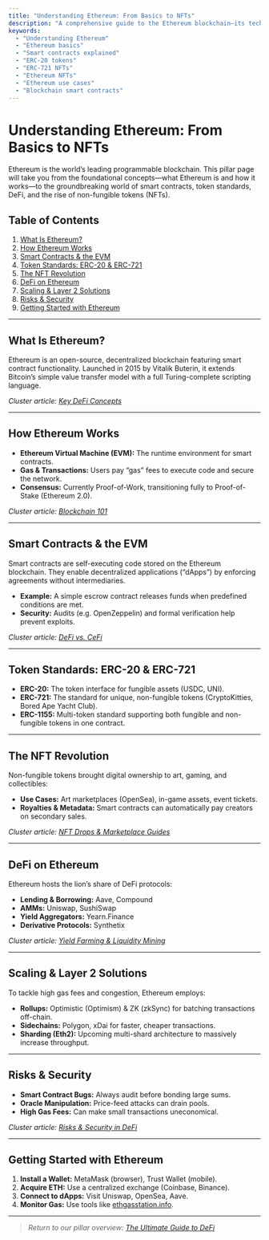 ```yaml
---
title: "Understanding Ethereum: From Basics to NFTs"
description: "A comprehensive guide to the Ethereum blockchain—its technology, smart contracts, token standards (ERC-20/ ERC-721), and the explosive growth of NFTs."
keywords:
  - "Understanding Ethereum"
  - "Ethereum basics"
  - "Smart contracts explained"
  - "ERC-20 tokens"
  - "ERC-721 NFTs"
  - "Ethereum NFTs"
  - "Ethereum use cases"
  - "Blockchain smart contracts"
---
```


# Understanding Ethereum: From Basics to NFTs

Ethereum is the world’s leading programmable blockchain. This pillar page will take you from the foundational concepts—what Ethereum is and how it works—to the groundbreaking world of smart contracts, token standards, DeFi, and the rise of non-fungible tokens (NFTs).

## Table of Contents

1. [What Is Ethereum?](#what-is-ethereum)  
2. [How Ethereum Works](#how-ethereum-works)  
3. [Smart Contracts & the EVM](#smart-contracts--the-evm)  
4. [Token Standards: ERC-20 & ERC-721](#token-standards-erc-20--erc-721)  
5. [The NFT Revolution](#the-nft-revolution)  
6. [DeFi on Ethereum](#defi-on-ethereum)  
7. [Scaling & Layer 2 Solutions](#scaling--layer-2-solutions)  
8. [Risks & Security](#risks--security)  
9. [Getting Started with Ethereum](#getting-started-with-ethereum)

---

## What Is Ethereum?

Ethereum is an open-source, decentralized blockchain featuring smart contract functionality. Launched in 2015 by Vitalik Buterin, it extends Bitcoin’s simple value transfer model with a full Turing-complete scripting language.

*Cluster article: [Key DeFi Concepts](/defi/key-defi-concepts/)*

---

## How Ethereum Works

- **Ethereum Virtual Machine (EVM):** The runtime environment for smart contracts.  
- **Gas & Transactions:** Users pay “gas” fees to execute code and secure the network.  
- **Consensus:** Currently Proof-of-Work, transitioning fully to Proof-of-Stake (Ethereum 2.0).

*Cluster article: [Blockchain 101](/blockchain/blockchain-101/)*

---

## Smart Contracts & the EVM

Smart contracts are self-executing code stored on the Ethereum blockchain. They enable decentralized applications (“dApps”) by enforcing agreements without intermediaries.

- **Example:** A simple escrow contract releases funds when predefined conditions are met.  
- **Security:** Audits (e.g. OpenZeppelin) and formal verification help prevent exploits.

*Cluster article: [DeFi vs. CeFi](/defi/defi-vs-cefi/)*

---

## Token Standards: ERC-20 & ERC-721

- **ERC-20:** The token interface for fungible assets (USDC, UNI).  
- **ERC-721:** The standard for unique, non-fungible tokens (CryptoKitties, Bored Ape Yacht Club).  
- **ERC-1155:** Multi-token standard supporting both fungible and non-fungible tokens in one contract.

---

## The NFT Revolution

Non-fungible tokens brought digital ownership to art, gaming, and collectibles:

- **Use Cases:** Art marketplaces (OpenSea), in-game assets, event tickets.  
- **Royalties & Metadata:** Smart contracts can automatically pay creators on secondary sales.

*Cluster article: [NFT Drops & Marketplace Guides](/nft/nft-drops/)*

---

## DeFi on Ethereum

Ethereum hosts the lion’s share of DeFi protocols:

- **Lending & Borrowing:** Aave, Compound  
- **AMMs:** Uniswap, SushiSwap  
- **Yield Aggregators:** Yearn.Finance  
- **Derivative Protocols:** Synthetix

*Cluster article: [Yield Farming & Liquidity Mining](/defi/yield-farming-liquidity-mining/)*

---

## Scaling & Layer 2 Solutions

To tackle high gas fees and congestion, Ethereum employs:

- **Rollups:** Optimistic (Optimism) & ZK (zkSync) for batching transactions off-chain.  
- **Sidechains:** Polygon, xDai for faster, cheaper transactions.  
- **Sharding (Eth2):** Upcoming multi-shard architecture to massively increase throughput.

---

## Risks & Security

- **Smart Contract Bugs:** Always audit before bonding large sums.  
- **Oracle Manipulation:** Price-feed attacks can drain pools.  
- **High Gas Fees:** Can make small transactions uneconomical.

*Cluster article: [Risks & Security in DeFi](/defi/risks-and-security-in-defi/)*

---

## Getting Started with Ethereum

1. **Install a Wallet:** MetaMask (browser), Trust Wallet (mobile).  
2. **Acquire ETH:** Use a centralized exchange (Coinbase, Binance).  
3. **Connect to dApps:** Visit Uniswap, OpenSea, Aave.  
4. **Monitor Gas:** Use tools like [ethgasstation.info](https://ethgasstation.info).

---

> _Return to our pillar overview: [The Ultimate Guide to DeFi](/defi/)_  